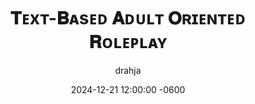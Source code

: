 ---
title: 𝐓ᴇxᴛ-𝐁ᴀsᴇᴅ 𝐀ᴅᴜʟᴛ 𝐎ʀɪᴇɴᴛᴇᴅ 𝐑ᴏʟᴇᴘʟᴀʏ
description: Learn more about the hobby and it's overall impact; the positives and the negatives.
author: drahja
date: 2024-12-21 12:00:00 -0600
categories: [Repository Information, Front Page]
tags: [adults-only, advanced techniques, cybersex, educational, erp, guides, historical preservation, information, library, mental health, mental wellbeing, methodology, practices, roleplay, roleplaying, rp, sex-education, sexual-health, techniques, tips, repository, writing, writing style]
pin: yes
media_subpath: '/posts/adult_roleplay'
---